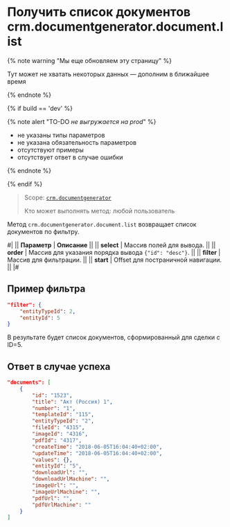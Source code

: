 # Получить список документов crm.documentgenerator.document.list

{% note warning "Мы еще обновляем эту страницу" %}

Тут может не хватать некоторых данных — дополним в ближайшее время

{% endnote %}

{% if build == 'dev' %}

{% note alert "TO-DO _не выгружается на prod_" %}

- не указаны типы параметров
- не указана обязательность параметров
- отсутствуют примеры
- отсутствует ответ в случае ошибки

{% endnote %}

{% endif %}

> Scope: [`crm.documentgenerator`](../../../scopes/permissions.md)
>
> Кто может выполнять метод: любой пользователь

Метод `crm.documentgenerator.document.list` возвращает список документов по фильтру.

#|
|| **Параметр** | **Описание** ||
|| **select** | Массив полей для вывода. ||
|| **order** | Массив для указания порядка вывода `{"id": "desc"}`. ||
|| **filter** | Массив для фильтрации. ||
|| **start** | Offset для постраничной навигации. ||
|#

## Пример фильтра

```json
"filter": {
    "entityTypeId": 2,
    "entityId": 5
}
```

В результате будет список документов, сформированный для сделки с ID=5.

## Ответ в случае успеха

```json
"documents": [
    {
        "id": "1523",
        "title": "Акт (Россия) 1",
        "number": "1",
        "templateId": "115",
        "entityTypeId": "2",
        "fileId": "4315",
        "imageId": "4316",
        "pdfId": "4317",
        "createTime": "2018-06-05T16:04:40+02:00",
        "updateTime": "2018-06-05T16:04:40+02:00",
        "values": {},
        "entityId": "5",
        "downloadUrl": "",
        "downloadUrlMachine": "",
        "imageUrl": "",
        "imageUrlMachine": "",
        "pdfUrl": "",
        "pdfUrlMachine": ""
    }
]
```